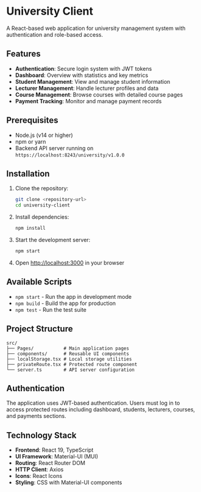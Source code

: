 # University Client

A React-based web application for university management system with authentication and role-based access.

## Features

- **Authentication**: Secure login system with JWT tokens
- **Dashboard**: Overview with statistics and key metrics
- **Student Management**: View and manage student information
- **Lecturer Management**: Handle lecturer profiles and data
- **Course Management**: Browse courses with detailed course pages
- **Payment Tracking**: Monitor and manage payment records

## Prerequisites

- Node.js (v14 or higher)
- npm or yarn
- Backend API server running on `https://localhost:8243/university/v1.0.0`

## Installation

1. Clone the repository:
   ```bash
   git clone <repository-url>
   cd university-client
   ```

2. Install dependencies:
   ```bash
   npm install
   ```

3. Start the development server:
   ```bash
   npm start
   ```

4. Open [http://localhost:3000](http://localhost:3000) in your browser

## Available Scripts

- `npm start` - Run the app in development mode
- `npm build` - Build the app for production
- `npm test` - Run the test suite

## Project Structure

```
src/
├── Pages/           # Main application pages
├── components/      # Reusable UI components
├── localStorage.tsx # Local storage utilities
├── privateRoute.tsx # Protected route component
└── server.ts        # API server configuration
```

## Authentication

The application uses JWT-based authentication. Users must log in to access protected routes including dashboard, students, lecturers, courses, and payments sections.

## Technology Stack

- **Frontend**: React 19, TypeScript
- **UI Framework**: Material-UI (MUI)
- **Routing**: React Router DOM
- **HTTP Client**: Axios
- **Icons**: React Icons
- **Styling**: CSS with Material-UI components

